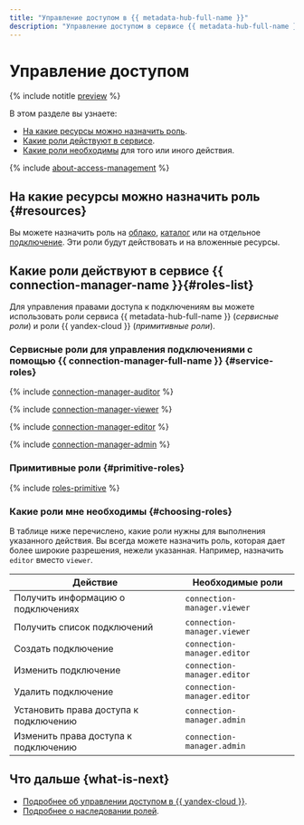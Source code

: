```yaml
---
title: "Управление доступом в {{ metadata-hub-full-name }}"
description: "Управление доступом в сервисе {{ metadata-hub-full-name }}. В разделе описано, на какие ресурсы можно назначить роль, какие роли действуют в сервисе, какие роли необходимы для того или иного действия."
---
```


# Управление доступом

{% include notitle [preview](../../_includes/note-preview.md) %}

В этом разделе вы узнаете:
* [На какие ресурсы можно назначить роль](#resources).
* [Какие роли действуют в сервисе](#roles-list).
* [Какие роли необходимы](#choosing-roles) для того или иного действия.

{% include [about-access-management](../../_includes/iam/about-access-management.md) %}

## На какие ресурсы можно назначить роль {#resources}

Вы можете назначить роль на [облако](../../resource-manager/concepts/resources-hierarchy.md#cloud), [каталог](../../resource-manager/concepts/resources-hierarchy.md#folder) или на отдельное [подключение](../operations/connection-access.md). Эти роли будут действовать и на вложенные ресурсы.

## Какие роли действуют в сервисе {{ connection-manager-name }}{#roles-list}

Для управления правами доступа к подключениям вы можете использовать роли сервиса {{ metadata-hub-full-name }} (_сервисные роли_) и роли {{ yandex-cloud }} (_примитивные роли_).

### Сервисные роли для управления подключениями с помощью {{ connection-manager-full-name }} {#service-roles}

{% include [connection-manager-auditor](../../_includes/iam/roles/connection-manager-auditor.md) %}

{% include [connection-manager-viewer](../../_includes/iam/roles/connection-manager-viewer.md) %}


{% include [connection-manager-editor](../../_includes/iam/roles/connection-manager-editor.md) %}

{% include [connection-manager-admin](../../_includes/iam/roles/connection-manager-admin.md) %}



### Примитивные роли {#primitive-roles}

{% include [roles-primitive](../../_includes/roles-primitive.md) %}

### Какие роли мне необходимы {#choosing-roles}

В таблице ниже перечислено, какие роли нужны для выполнения указанного действия. Вы всегда можете назначить роль, которая дает более широкие разрешения, нежели указанная. Например, назначить `editor` вместо `viewer`.

| Действие                                                      | Необходимые роли                     |
|---------------------------------------------------------------|--------------------------------------|
| Получить информацию о подключениях                            | `connection-manager.viewer`          |
| Получить список подключений                                   | `connection-manager.viewer`          | 
| Создать подключение                                           | `connection-manager.editor`          | 
| Изменить подключение                                          | `connection-manager.editor`          |
| Удалить подключение                                           | `connection-manager.editor`          |
| Установить права доступа к подключению                        | `connection-manager.admin`           |
| Изменить права доступа к подключению                          | `connection-manager.admin`           |

## Что дальше {what-is-next}

* [Подробнее об управлении доступом в {{ yandex-cloud }}](../../iam/concepts/access-control/index.md).
* [Подробнее о наследовании ролей](../../resource-manager/concepts/resources-hierarchy.md#access-rights-inheritance).